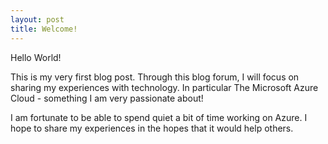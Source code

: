 ```yaml
---
layout: post
title: Welcome!
---
```


Hello World!

This is my very first blog post. Through this blog forum, I will focus on sharing my experiences with technology. In particular The Microsoft Azure Cloud - something I am very passionate about!

I am fortunate to be able to spend quiet a bit of time working on Azure. I hope to share my experiences in the hopes that it would help others. 
